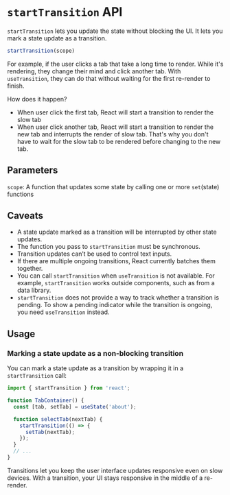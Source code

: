 # `startTransition` API

`startTransition` lets you update the state without blocking the UI. It lets you mark a state update as a transition.

```js
startTransition(scope)
```

For example, if the user clicks a tab that take a long time to render. While it's rendering, they change their mind and click another tab. With `useTransition`, they can do that without waiting for the first re-render to finish.

How does it happen?

- When user click the first tab, React will start a transition to render the slow tab
- When user click another tab, React will start a transition to render the new tab and interrupts the render of slow tab. That's why you don't have to wait for the slow tab to be rendered before changing to the new tab.


## Parameters

`scope`: A function that updates some state by calling one or more `set`(state) functions


## Caveats

- A state update marked as a transition will be interrupted by other state updates.
- The function you pass to `startTransition` must be synchronous. 
- Transition updates can’t be used to control text inputs.
- If there are multiple ongoing transitions, React currently batches them together.
- You can call `startTransition` when `useTransition` is not available. For example, `startTransition` works outside components, such as from a data library.
- `startTransition` does not provide a way to track whether a transition is pending. To show a pending indicator while the transition is ongoing, you need `useTransition` instead.


## Usage

### Marking a state update as a non-blocking transition

You can mark a state update as a transition by wrapping it in a `startTransition` call:

```jsx
import { startTransition } from 'react';

function TabContainer() {
  const [tab, setTab] = useState('about');

  function selectTab(nextTab) {
    startTransition(() => {
      setTab(nextTab);
    });
  }
  // ...
}
```

Transitions let you keep the user interface updates responsive even on slow devices. With a transition, your UI stays responsive in the middle of a re-render.
